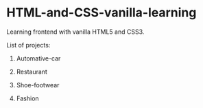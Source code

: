 # HTML-and-CSS-vanilla-learning
Learning frontend with vanilla HTML5 and CSS3.

List of projects:

1. Automative-car

2. Restaurant

3. Shoe-footwear

4. Fashion

